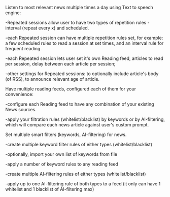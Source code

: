 Listen to most relevant news multiple times a day using Text to speech engine:

-Repeated sessions allow user to have two types of repetition rules - interval (repeat every x) and scheduled.

-each Repeated session can have multiple repetition rules set, for example: a few scheduled rules to read a session at set times,
and an interval rule for frequent reading.

-each Repeated session lets user set it's own Reading feed, articles to read per session, delay between each article per session;

-other settings for Repeated sessions: to optionally include article's body (of RSS), to announce relevant age of article.


Have multiple reading feeds, configured each of them for your convenience:

-configure each Reading feed to have any combination of your existing News sources.

-apply your filtration rules (whitelist/blacklist) by keywords or by AI-filtering, which will compare each news article against user's custom prompt.


Set multiple smart filters (keywords, AI-filtering) for news.

-create multiple keyword filter rules of either types (whitelist/blacklist)

-optionally, import your own list of keywords from file

-apply a number of keyword rules to any reading feed

-create multiple AI-filtering rules of either types (whitelist/blacklist)

-apply up to one AI-filtering rule of both types to a feed (it only can have 1 whitelist and 1 blacklist of AI-filtering max)
